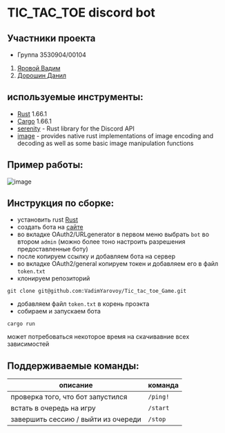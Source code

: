 # TIC_TAC_TOE discord bot
## Участники проекта
- Группа 3530904/00104
1. [Яровой Вадим](https://github.com/VadimYarovoy)
2. [Дорошин Данил](https://github.com/ddddanil)

## используемые инструменты:
- [Rust](https://doc.rust-lang.ru/book/) 1.66.1
- [Cargo](https://doc.rust-lang.org/cargo/) 1.66.1
- [serenity](https://docs.rs/serenity/latest/serenity/) - Rust library for the Discord API
- [image](https://docs.rs/image/latest/image/) - provides native rust implementations of image encoding and decoding as well as some basic image manipulation functions

## Пример работы:
![image](https://user-images.githubusercontent.com/89383982/213172306-2a6793c5-6993-4435-88fb-90e5cf7323d9.png)

## Инструкция по сборке:
- установить rust [Rust](https://www.rust-lang.org/ru/tools/install)
- создать бота на [сайте](https://discord.com/developers/applications)
- во вкладке OAuth2/URLgenerator в первом меню выбрать `bot` 
  во втором `admin` (можно более тоно настроить разрешения предоставленные боту)
- после копируем ссылку и добавляем бота на сервер
- во вкладке OAuth2/general копируем токен и добавляем его в файл `token.txt`
- клонируем репозиторий 
```
git clone git@github.com:VadimYarovoy/Tic_tac_toe_Game.git
```
- добавляем файл `token.txt` в корень проэкта
- собираем и запускаем бота
 ```
 cargo run
 ```
  может потребоваться некоторое время на скачивавние всех зависимостей

## Поддерживаемые команды:
|описание| команда|
|-|-|
|проверка того, что бот запустился |`/ping!`|
|встать в очередь на игру              |`/start`|
|завершить сессию / выйти из очереди   | `/stop`|
